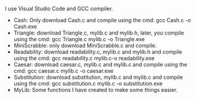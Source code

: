 I use Visual Studio Code and GCC compiler.

- Cash: Only download Cash.c and compile using the cmd: gcc Cash.c -o Cash.exe
- Triangle: download Triangle.c, mylib.c and mylib.h, later, you compile using the cmd: gcc Triangle.c mylib.c -o Triangle.exe 
- MiniScrabble: only download MiniScrabble.c and compile.
- Readability: download readability.c, mylib.c and mylib.h and compile using the cmd: gcc readability.c mylib.c-o readability.exe
- Caesar: download caesar.c, mylib.c and mylib.c and compile using the cmd: gcc caesar.c mylib.c -o caesar.exe
- Substitution: download substitution, mylib.c and mylib.c and compile using the cmd: gcc substitution.c mylib.c -o substitution.exe
- MyLib: Some functions I have created to make some things easier.

